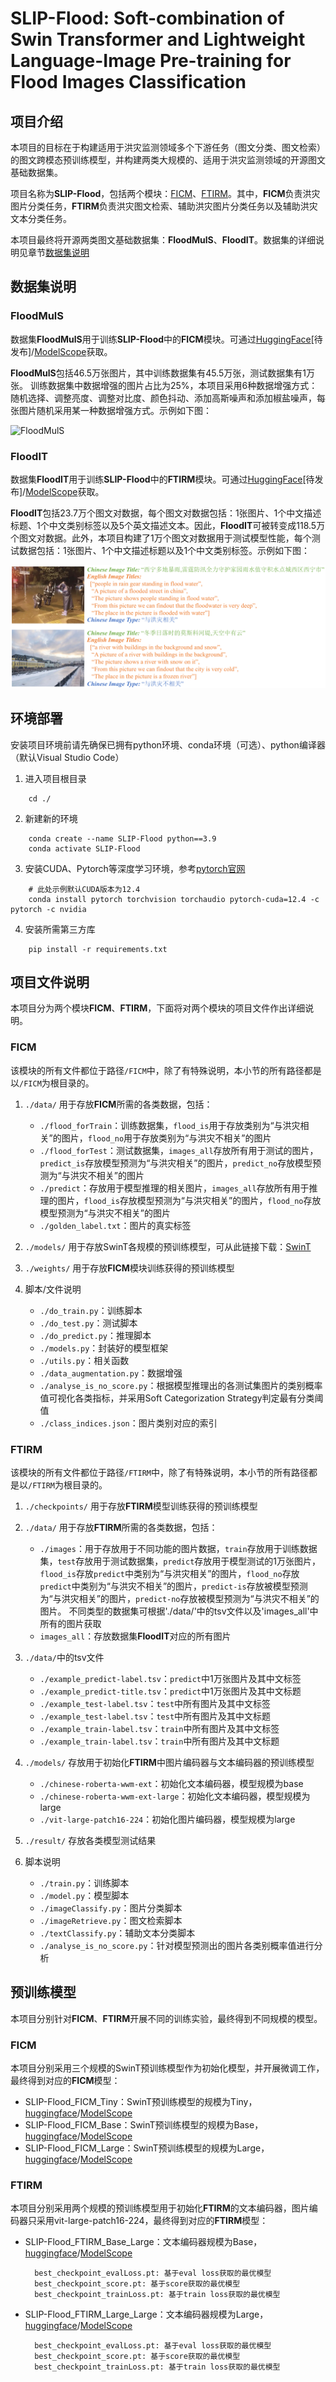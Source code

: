 # SLIP-Flood: Soft-combination of Swin Transformer and Lightweight Language-Image Pre-training for Flood Images Classification

## 项目介绍


本项目的目标在于构建适用于洪灾监测领域多个下游任务（图文分类、图文检索）的图文跨模态预训练模型，并构建两类大规模的、适用于洪灾监测领域的开源图文基础数据集。

项目名称为**SLIP-Flood**，包括两个模块：[FICM](#FICM)、[FTIRM](#FTIRM)。其中，**FICM**负责洪灾图片分类任务，**FTIRM**负责洪灾图文检索、辅助洪灾图片分类任务以及辅助洪灾文本分类任务。

本项目最终将开源两类图文基础数据集：**FloodMulS**、**FloodIT**。数据集的详细说明见章节[数据集说明](#数据集说明)

## 数据集说明
### FloodMulS

数据集**FloodMulS**用于训练**SLIP-Flood**中的**FICM**模块。可通过[HuggingFace](https://huggingface.co/datasets/muhan-yy/FloodMulS)[待发布]/[ModelScope](https://www.modelscope.cn/datasets/muhanyy/FloodMulS)获取。

**FloodMulS**包括46.5万张图片，其中训练数据集有45.5万张，测试数据集有1万张。
训练数据集中数据增强的图片占比为25%，本项目采用6种数据增强方式：随机选择、调整亮度、调整对比度、颜色抖动、添加高斯噪声和添加椒盐噪声，每张图片随机采用某一种数据增强方式。示例如下图：

![FloodMulS](./imagesForReadme/FloodMulS.png)

### FloodIT

数据集**FloodIT**用于训练**SLIP-Flood**中的**FTIRM**模块。可通过[HuggingFace](https://huggingface.co/datasets/muhan-yy/FloodIT)[待发布]/[ModelScope](https://www.modelscope.cn/datasets/muhanyy/FloodIT)获取。

**FloodIT**包括23.7万个图文对数据，每个图文对数据包括：1张图片、1个中文描述标题、1个中文类别标签以及5个英文描述文本。因此，**FloodIT**可被转变成118.5万个图文对数据。此外，本项目构建了1万个图文对数据用于测试模型性能，每个测试数据包括：1张图片、1个中文描述标题以及1个中文类别标签。示例如下图：

![FloodIT](./imagesForReadme/FloodIT.png)

## 环境部署

安装项目环境前请先确保已拥有python环境、conda环境（可选）、python编译器（默认Visual Studio Code）

1. 进入项目根目录
```
    cd ./   
```
2. 新建新的环境
```
    conda create --name SLIP-Flood python==3.9
    conda activate SLIP-Flood
```
3. 安装CUDA、Pytorch等深度学习环境，参考[pytorch官网](https://pytorch.org/)
```
    # 此处示例默认CUDA版本为12.4
    conda install pytorch torchvision torchaudio pytorch-cuda=12.4 -c pytorch -c nvidia
```
4. 安装所需第三方库
```
    pip install -r requirements.txt
```

## 项目文件说明

本项目分为两个模块**FICM**、**FTIRM**，下面将对两个模块的项目文件作出详细说明。

### FICM

该模块的所有文件都位于路径`/FICM`中，除了有特殊说明，本小节的所有路径都是以`/FICM`为根目录的。

1. `./data/`
用于存放**FICM**所需的各类数据，包括：
    - `./flood_forTrain`：训练数据集，`flood_is`用于存放类别为“与洪灾相关”的图片，`flood_no`用于存放类别为“与洪灾不相关”的图片
    - `./flood_forTest`：测试数据集，`images_all`存放所有用于测试的图片，`predict_is`存放模型预测为“与洪灾相关”的图片，`predict_no`存放模型预测为“与洪灾不相关”的图片
    - `./predict`：存放用于模型推理的相关图片，`images_all`存放所有用于推理的图片，`flood_is`存放模型预测为“与洪灾相关”的图片，`flood_no`存放模型预测为“与洪灾不相关”的图片
    - `./golden_label.txt`：图片的真实标签

2. `./models/`
用于存放SwinT各规模的预训练模型，可从此链接下载：[SwinT](https://github.com/microsoft/Swin-Transformer)

3. `./weights/`
用于存放**FICM**模块训练获得的预训练模型

4. 脚本/文件说明
   - `./do_train.py`：训练脚本
   - `./do_test.py`：测试脚本
   - `./do_predict.py`：推理脚本
   - `./models.py`：封装好的模型框架
   - `./utils.py`：相关函数
   - `./data_augmentation.py`：数据增强
   - `./analyse_is_no_score.py`：根据模型推理出的各测试集图片的类别概率值可视化各类指标，并采用Soft Categorization Strategy判定最有分类阈值
   - `./class_indices.json`：图片类别对应的索引

### FTIRM

该模块的所有文件都位于路径`/FTIRM`中，除了有特殊说明，本小节的所有路径都是以`/FTIRM`为根目录的。

1. `./checkpoints/`
用于存放**FTIRM**模型训练获得的预训练模型

2. `./data/`
用于存放**FTIRM**所需的各类数据，包括：
    - `./images`：用于存放用于不同功能的图片数据，`train`存放用于训练数据集，`test`存放用于测试数据集，`predict`存放用于模型测试的1万张图片，`flood_is`存放`predict`中类别为“与洪灾相关”的图片，`flood_no`存放`predict`中类别为“与洪灾不相关”的图片，`predict-is`存放被模型预测为“与洪灾相关”的图片，`predict-no`存放被模型预测为“与洪灾不相关”的图片。
      不同类型的数据集可根据'./data/'中的tsv文件以及'images_all'中所有的图片获取
    - `images_all`：存放数据集**FloodIT**对应的所有图片

1. `./data/`中的tsv文件
    - `./example_predict-label.tsv`：`predict`中1万张图片及其中文标签
    - `./example_predict-title.tsv`：`predict`中1万张图片及其中文标题
    - `./example_test-label.tsv`：`test`中所有图片及其中文标签
    - `./example_test-label.tsv`：`test`中所有图片及其中文标题
    - `./example_train-label.tsv`：`train`中所有图片及其中文标签
    - `./example_train-label.tsv`：`train`中所有图片及其中文标题
  
2. `./models/`
存放用于初始化**FTIRM**中图片编码器与文本编码器的预训练模型
    - `./chinese-roberta-wwm-ext`：初始化文本编码器，模型规模为base
    - `./chinese-roberta-wwm-ext-large`：初始化文本编码器，模型规模为large
    - `./vit-large-patch16-224`：初始化图片编码器，模型规模为large

1. `./result/`
存放各类模型测试结果

1. 脚本说明
   - `./train.py`：训练脚本
   - `./model.py`：模型脚本
   - `./imageClassify.py`：图片分类脚本
   - `./imageRetrieve.py`：图文检索脚本
   - `./textClassify.py`：辅助文本分类脚本
   - `./analyse_is_no_score.py`：针对模型预测出的图片各类别概率值进行分析

## 预训练模型
本项目分别针对**FICM**、**FTIRM**开展不同的训练实验，最终得到不同规模的模型。
### FICM
本项目分别采用三个规模的SwinT预训练模型作为初始化模型，并开展微调工作，最终得到对应的**FICM**模型：
- SLIP-Flood_FICM_Tiny：SwinT预训练模型的规模为Tiny，[huggingface](https://huggingface.co/muhan-yy/SLIP-Flood_FICM_Tiny)/[ModelScope](https://www.modelscope.cn/models/muhanyy/SLIP-Flood_FICM_Tiny)
- SLIP-Flood_FICM_Base：SwinT预训练模型的规模为Base，[huggingface](https://huggingface.co/muhan-yy/SLIP-Flood_FICM_Base)/[ModelScope](https://www.modelscope.cn/models/muhanyy/SLIP-Flood_FICM_Base)
- SLIP-Flood_FICM_Large：SwinT预训练模型的规模为Large，[huggingface](https://huggingface.co/muhan-yy/SLIP-Flood_FICM_Large)/[ModelScope](https://www.modelscope.cn/models/muhanyy/SLIP-Flood_FICM_Large)

### FTIRM
本项目分别采用两个规模的预训练模型用于初始化**FTIRM**的文本编码器，图片编码器只采用vit-large-patch16-224，最终得到对应的**FTIRM**模型：
- SLIP-Flood_FTIRM_Base_Large：文本编码器规模为Base，[huggingface](https://huggingface.co/muhan-yy/SLIP-Flood_FTIRM_Base_Large)/[ModelScope](https://www.modelscope.cn/models/muhanyy/SLIP-Flood_FTIRM_Base_Large)
  ```
    best_checkpoint_evalLoss.pt: 基于eval loss获取的最优模型
    best_checkpoint_score.pt: 基于score获取的最优模型
    best_checkpoint_trainLoss.pt: 基于train loss获取的最优模型
  ```
- SLIP-Flood_FTIRM_Large_Large：文本编码器规模为Large，[huggingface](https://huggingface.co/muhan-yy/SLIP-Flood_FTIRM_Large_Large)/[ModelScope](https://www.modelscope.cn/models/muhanyy/SLIP-Flood_FTIRM_Large_Large)
  ```
    best_checkpoint_evalLoss.pt: 基于eval loss获取的最优模型
    best_checkpoint_score.pt: 基于score获取的最优模型
    best_checkpoint_trainLoss.pt: 基于train loss获取的最优模型
  ```
